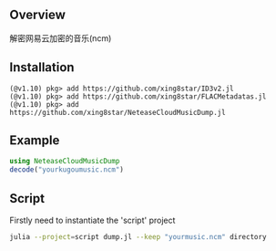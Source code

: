 ## Overview
解密网易云加密的音乐(ncm)
## Installation

```julia-repl
(@v1.10) pkg> add https://github.com/xing8star/ID3v2.jl
(@v1.10) pkg> add https://github.com/xing8star/FLACMetadatas.jl
(@v1.10) pkg> add https://github.com/xing8star/NeteaseCloudMusicDump.jl
```

## Example
```julia
using NeteaseCloudMusicDump
decode("yourkugoumusic.ncm")
```

## Script
Firstly need to instantiate the 'script' project
```bash
julia --project=script dump.jl --keep "yourmusic.ncm" directory
```